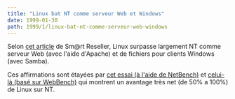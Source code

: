 ```yaml
---
title: "Linux bat NT comme serveur Web et Windows"
date: 1999-01-30
path: 1999/1/linux-bat-nt-comme-serveur-web-windows
---
```


<P>
Selon <A HREF="http://www.zdnet.com/sr/stories/issue/0,4537,387506,00.html">cet
article</A> de Sm@rt Reseller, Linux surpasse largement NT comme
serveur Web (avec l'aide d'Apache) et de fichiers pour clients Windows
(avec Samba).
</P>

<P>
Ces affirmations sont étayées par <A HREF="http://www.zdnet.com/sr/stories/issue/0,4537,2196106,00.html">cet
essai (à l'aide de NetBench)</A> et <A HREF="http://www.zdnet.com/sr/stories/issue/0,4537,2196115,00.html">celui-là
(basé sur WebBench)</A> qui montrent un avantage très net (de 50% a 100%)
de Linux sur NT.
</P>


